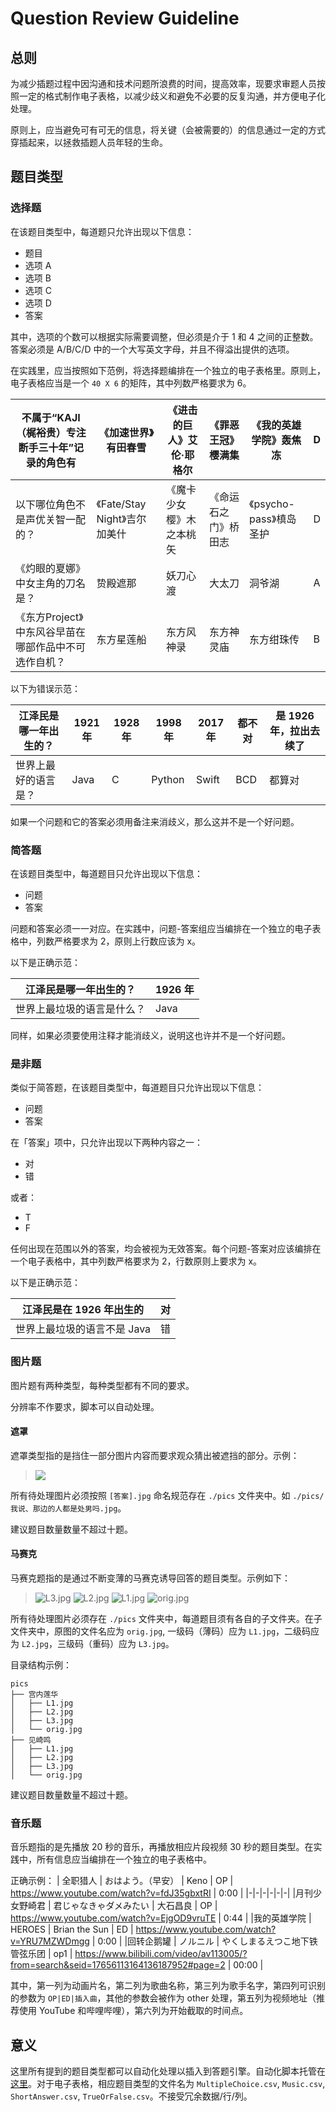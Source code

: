 # Question Review Guideline
## 总则
为减少插题过程中因沟通和技术问题所浪费的时间，提高效率，现要求审题人员按照一定的格式制作电子表格，以减少歧义和避免不必要的反复沟通，并方便电子化处理。

原则上，应当避免可有可无的信息，将关键（会被需要的）的信息通过一定的方式穿插起来，以拯救插题人员年轻的生命。
## 题目类型
### 选择题
在该题目类型中，每道题只允许出现以下信息：

- 题目
- 选项 A
- 选项 B
- 选项 C
- 选项 D
- 答案

其中，选项的个数可以根据实际需要调整，但必须是介于 1 和 4 之间的正整数。答案必须是 A/B/C/D 中的一个大写英文字母，并且不得溢出提供的选项。

在实践里，应当按照如下范例，将选择题编排在一个独立的电子表格里。原则上，电子表格应当是一个 `40 X 6` 的矩阵，其中列数严格要求为 6。

| 不属于“KAJI（梶裕贵）专注断手三十年”记录的角色有               | 《加速世界》有田春雪               | 《进击的巨人》艾伦·耶格尔          | 《罪恶王冠》樱满集                    | 《我的英雄学院》轰焦冻   | D |
|----------------------------------------------------------------|------------------------------------|------------------------------------|---------------------------------------|--------------------------|---|
| 以下哪位角色不是声优关智一配的？                               | 《Fate/Stay Night》吉尔加美什      | 《魔卡少女樱》木之本桃矢           | 《命运石之门》桥田志                  | 《psycho-pass》槙岛圣护  | D |
| 《灼眼的夏娜》中女主角的刀名是？                               | 贽殿遮那                           | 妖刀心渡                           | 大太刀                                | 洞爷湖                   | A |
| 《东方Project》中东风谷早苗在哪部作品中不可选作自机？          | 东方星莲船                         | 东方风神录                         | 东方神灵庙                            | 东方绀珠传               | B |

以下为错误示范：

| 江泽民是哪一年出生的？ | 1921 年 | 1928 年 | 1998 年 | 2017 年 | 都不对 | 是 1926 年，拉出去续了 |
|------------------------|---------|---------|---------|---------|-----|--------------------|
| 世界上最好的语言是？ | Java | C | Python | Swift | BCD | 都算对 |

如果一个问题和它的答案必须用备注来消歧义，那么这并不是一个好问题。

### 简答题
在该题目类型中，每道题目只允许出现以下信息：

- 问题
- 答案

问题和答案必须一一对应。在实践中，问题-答案组应当编排在一个独立的电子表格中，列数严格要求为 2，原则上行数应该为 x。

以下是正确示范：

| 江泽民是哪一年出生的？ | 1926 年 |
|----------------------------|---------|
| 世界上最垃圾的语言是什么？ | Java |

同样，如果必须要使用注释才能消歧义，说明这也许并不是一个好问题。
### 是非题
类似于简答题，在该题目类型中，每道题目只允许出现以下信息：

- 问题
- 答案

在「答案」项中，只允许出现以下两种内容之一：
- 对
- 错

或者：
- T
- F

任何出现在范围以外的答案，均会被视为无效答案。每个问题-答案对应该编排在一个电子表格中，其中列数严格要求为 2，行数原则上要求为 x。

以下是正确示范：

| 江泽民是在 1926 年出生的 | 对 |
|----------------------------|---------|
| 世界上最垃圾的语言不是 Java | 错 |

### 图片题
图片题有两种类型，每种类型都有不同的要求。

分辨率不作要求，脚本可以自动处理。
#### 遮罩
遮罩类型指的是挡住一部分图片内容而要求观众猜出被遮挡的部分。示例：

> ![](https://i.imgur.com/Vl7pTIb.jpg)

所有待处理图片必须按照 `[答案].jpg` 命名规范存在 `./pics` 文件夹中。如 `./pics/我说、那边的人都是处男吗.jpg`。

建议题目数量数量不超过十题。

#### 马赛克
马赛克题指的是通过不断变薄的马赛克诱导回答的题目类型。示例如下：

> ![L3.jpg](https://i.imgur.com/1FEB2F5.jpg)
![L2.jpg](https://i.imgur.com/uthZoJu.jpg)
![L1.jpg](https://i.imgur.com/mJsqBt9.jpg)
![orig.jpg](https://i.imgur.com/j06cEAB.jpg)

所有待处理图片必须存在 `./pics` 文件夹中，每道题目须有各自的子文件夹。在子文件夹中，原图的文件名应为 `orig.jpg`, 一级码（薄码）应为 `L1.jpg`，二级码应为 `L2.jpg`，三级码（重码）应为 `L3.jpg`。

目录结构示例：
```
pics
├── 宫内莲华
│   ├── L1.jpg
│   ├── L2.jpg
│   ├── L3.jpg
│   └── orig.jpg
├── 见崎鸣
│   ├── L1.jpg
│   ├── L2.jpg
│   ├── L3.jpg
│   └── orig.jpg
```
建议题目数量数量不超过十题。

### 音乐题
音乐题指的是先播放 20 秒的音乐，再播放相应片段视频 30 秒的题目类型。在实践中，所有信息应当编排在一个独立的电子表格中。

正确示例：
| 全职猎人	| おはよう。（早安） | Keno | OP	| https://www.youtube.com/watch?v=fdJ35gbxtRI |	0:00 |
|-|-|-|-|-|-|
|月刊少女野崎君 | 君じゃなきゃダメみたい | 大石昌良 | OP | https://www.youtube.com/watch?v=EjgOD9vruTE | 0:44 |
|我的英雄学院 | HEROES | Brian the Sun | ED | https://www.youtube.com/watch?v=YRU7MZWDmgg | 0:00 |
|回转企鹅罐 | ノルニル | やくしまるえつこ地下铁管弦乐团 | op1 | https://www.bilibili.com/video/av113005/?from=search&seid=17656113164136187952#page=2 | 00:00 |

其中，第一列为动画片名，第二列为歌曲名称，第三列为歌手名字，第四列可识别的参数为 `OP|ED|插入曲`，其他的参数会被作为 other 处理，第五列为视频地址（推荐使用 YouTube 和哔哩哔哩），第六列为开始截取的时间点。

## 意义
这里所有提到的题目类型都可以自动化处理以插入到答题引擎。自动化脚本托管在[这里](https://github.com/A-Kun/wim-ori-con/tree/master/scripts)。对于电子表格，相应题目类型的文件名为 `MultipleChoice.csv`, `Music.csv`, `ShortAnswer.csv`, `TrueOrFalse.csv`。不接受冗余数据/行/列。